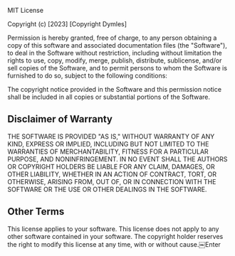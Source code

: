 MIT License

Copyright (c) [2023] [Copyright Dymles]

Permission is hereby granted, free of charge, to any person obtaining a copy of this software and associated documentation files (the "Software"), to deal in the Software without restriction, including without limitation the rights to use, copy, modify, merge, publish, distribute, sublicense, and/or sell copies of the Software, and to permit persons to whom the Software is furnished to do so, subject to the following conditions:

The copyright notice provided in the Software and this permission notice shall be included in all copies or substantial portions of the Software.

Disclaimer of Warranty
---------------------
THE SOFTWARE IS PROVIDED "AS IS," WITHOUT WARRANTY OF ANY KIND, EXPRESS OR IMPLIED, INCLUDING BUT NOT LIMITED TO THE WARRANTIES OF MERCHANTABILITY, FITNESS FOR A PARTICULAR PURPOSE, AND NONINFRINGEMENT. IN NO EVENT SHALL THE AUTHORS OR COPYRIGHT HOLDERS BE LIABLE FOR ANY CLAIM, DAMAGES, OR OTHER LIABILITY, WHETHER IN AN ACTION OF CONTRACT, TORT, OR OTHERWISE, ARISING FROM, OUT OF, OR IN CONNECTION WITH THE SOFTWARE OR THE USE OR OTHER DEALINGS IN THE SOFTWARE.

Other Terms
-----------
This license applies to your software. This license does not apply to any other software contained in your software. The copyright holder reserves the right to modify this license at any time, with or without cause.￼Enter
